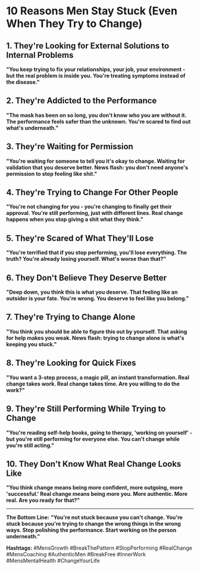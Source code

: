 # 10 Reasons Men Stay Stuck (Even When They Try to Change)

## 1. They're Looking for External Solutions to Internal Problems
**"You keep trying to fix your relationships, your job, your environment - but the real problem is inside you. You're treating symptoms instead of the disease."**

## 2. They're Addicted to the Performance
**"The mask has been on so long, you don't know who you are without it. The performance feels safer than the unknown. You're scared to find out what's underneath."**

## 3. They're Waiting for Permission
**"You're waiting for someone to tell you it's okay to change. Waiting for validation that you deserve better. News flash: you don't need anyone's permission to stop feeling like shit."**

## 4. They're Trying to Change For Other People
**"You're not changing for you - you're changing to finally get their approval. You're still performing, just with different lines. Real change happens when you stop giving a shit what they think."**

## 5. They're Scared of What They'll Lose
**"You're terrified that if you stop performing, you'll lose everything. The truth? You're already losing yourself. What's worse than that?"**

## 6. They Don't Believe They Deserve Better
**"Deep down, you think this is what you deserve. That feeling like an outsider is your fate. You're wrong. You deserve to feel like you belong."**

## 7. They're Trying to Change Alone
**"You think you should be able to figure this out by yourself. That asking for help makes you weak. News flash: trying to change alone is what's keeping you stuck."**

## 8. They're Looking for Quick Fixes
**"You want a 3-step process, a magic pill, an instant transformation. Real change takes work. Real change takes time. Are you willing to do the work?"**

## 9. They're Still Performing While Trying to Change
**"You're reading self-help books, going to therapy, 'working on yourself' - but you're still performing for everyone else. You can't change while you're still acting."**

## 10. They Don't Know What Real Change Looks Like
**"You think change means being more confident, more outgoing, more 'successful.' Real change means being more you. More authentic. More real. Are you ready for that?"**

---

**The Bottom Line:**
**"You're not stuck because you can't change. You're stuck because you're trying to change the wrong things in the wrong ways. Stop polishing the performance. Start working on the person underneath."**

**Hashtags:**
#MensGrowth #BreakThePattern #StopPerforming #RealChange #MensCoaching #AuthenticMen #BreakFree #InnerWork #MensMentalHealth #ChangeYourLife
